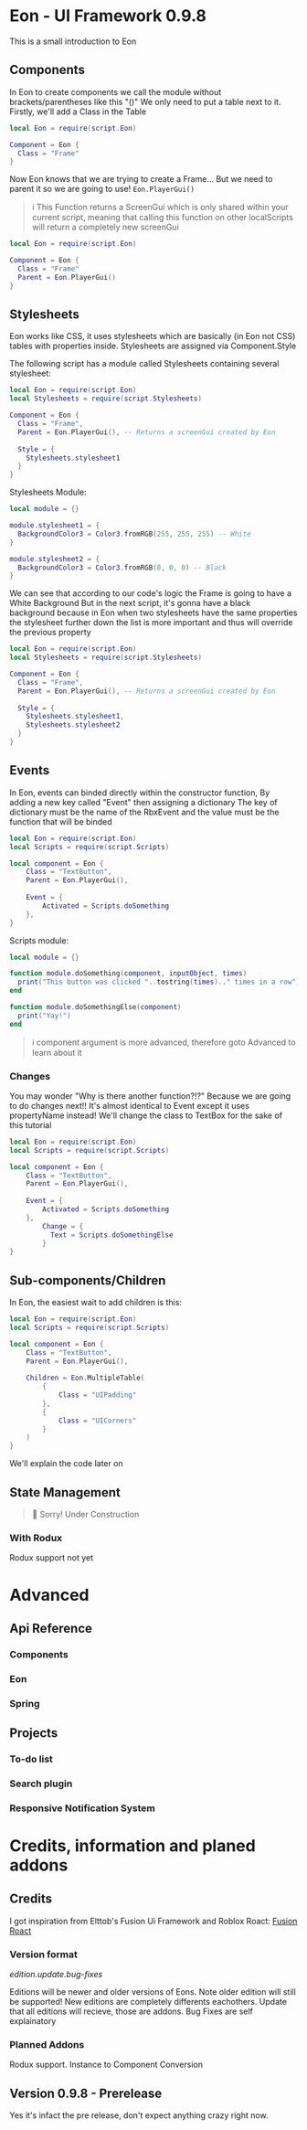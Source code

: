 # Eon - UI Framework 0.9.8

This is a small introduction to Eon

## Components

In Eon to create components we call the module without brackets/parentheses like this "()"
We only need to put a table next to it.
Firstly, we'll add a Class in the Table

```lua
local Eon = require(script.Eon)

Component = Eon {
  Class = "Frame"
}
```

Now Eon knows that we are trying to create a Frame...
But we need to parent it so we are going to use!
`Eon.PlayerGui()`

> :information_source: This Function returns a ScreenGui which is only shared within your current script, meaning that calling this function on other localScripts will return a completely new screenGui

```lua
local Eon = require(script.Eon)

Component = Eon {
  Class = "Frame"
  Parent = Eon.PlayerGui()
}
```

## Stylesheets

Eon works like CSS, it uses stylesheets which are basically (in Eon not CSS) tables with properties inside.
Stylesheets are assigned via Component.Style

The following script has a module called Stylesheets containing several stylesheet:

```lua
local Eon = require(script.Eon)
local Stylesheets = require(script.Stylesheets)

Component = Eon {
  Class = "Frame",
  Parent = Eon.PlayerGui(), -- Returns a screenGui created by Eon
  
  Style = {
    Stylesheets.stylesheet1
  }
}
```

Stylesheets Module:

```lua
local module = {}

module.stylesheet1 = {
  BackgroundColor3 = Color3.fromRGB(255, 255, 255) -- White
}

module.stylesheet2 = {
  BackgroundColor3 = Color3.fromRGB(0, 0, 0) -- Black
}
```

We can see that according to our code's logic the Frame is going to have a White Background
But in the next script, it's gonna have a black background because in Eon when two stylesheets have the same properties the stylesheet further down the list is more important and thus will override the previous property

```lua
local Eon = require(script.Eon)
local Stylesheets = require(script.Stylesheets)

Component = Eon {
  Class = "Frame",
  Parent = Eon.PlayerGui(), -- Returns a screenGui created by Eon
  
  Style = {
    Stylesheets.stylesheet1,
    Stylesheets.stylesheet2
  }
}
```

## Events

In Eon, events can binded directly within the constructor function,
By adding a new key called "Event" then assigning a dictionary
The key of dictionary must be the name of the RbxEvent and the value must be the function that will be binded

```lua
local Eon = require(script.Eon)
local Scripts = require(script.Scripts)

local component = Eon {
	Class = "TextButton",
	Parent = Eon.PlayerGui(),
	
	Event = {
		Activated = Scripts.doSomething
	},
}
```

Scripts module:

```lua
local module = {}

function module.doSomething(component, inputObject, times)
  print("This button was clicked "..tostring(times).." times in a row")
end

function module.doSomethingElse(component)
  print("Yay!")
end
```

> :information_source: component argument is more advanced, therefore goto Advanced to learn about it

### Changes

You may wonder "Why is there another function?!?"
Because we are going to do changes next!!
It's almost identical to Event except it uses propertyName instead!
We'll change the class to TextBox for the sake of this tutorial

```lua
local Eon = require(script.Eon)
local Scripts = require(script.Scripts)

local component = Eon {
	Class = "TextButton",
	Parent = Eon.PlayerGui(),
	
	Event = {
		Activated = Scripts.doSomething
	},
        Change = {
          Text = Scripts.doSomethingElse
        }
}
```

## Sub-components/Children

In Eon, the easiest wait to add children is this:

```lua
local Eon = require(script.Eon)
local Scripts = require(script.Scripts)

local component = Eon {
	Class = "TextButton",
	Parent = Eon.PlayerGui(),
	
	Children = Eon.MultipleTable(
		{
			Class = "UIPadding"
		},
		{
			Class = "UICorners"
		}
	)
}
```

We'll explain the code later on


## State Management

> 🧱 Sorry! Under Construction

### With Rodux

Rodux support not yet

# Advanced

## Api Reference

### Components

### Eon

### Spring

## Projects

### To-do list

### Search plugin

### Responsive Notification System

# Credits, information and planed addons

## Credits

I got inspiration from Elttob's Fusion Ui Framework and Roblox Roact:
[Fusion](https://elttob.uk/Fusion/)
[Roact](https://roblox.github.io/roact/)

### Version format

*edition.update.bug-fixes*

Editions will be newer and older versions of Eons. Note older edition will still be supported! New editions are completely differents eachothers.
Update that all editions will recieve, those are addons.
Bug Fixes are self explainatory

### Planned Addons

Rodux support. Instance to Component Conversion

## Version 0.9.8 - Prerelease

Yes it's infact the pre release, don't expect anything crazy right now.
